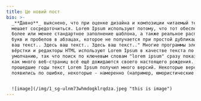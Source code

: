 ```yaml
---
title: Це новий пост
bio: >-
  _**Давно**_ выяснено, что при оценке дизайна и композиции читаемый текст
  мешает сосредоточиться. Lorem Ipsum используют потому, что тот обеспечивает
  более или менее стандартное заполнение шаблона, а также реальное распределение
  букв и пробелов в абзацах, которое не получается при простой дубликации "Здесь
  ваш текст.. Здесь ваш текст.. Здесь ваш текст.." Многие программы электронной
  вёрстки и редакторы HTML используют Lorem Ipsum в качестве текста по
  умолчанию, так что поиск по ключевым словам "lorem ipsum" сразу показывает,
  как много веб-страниц всё ещё дожидаются своего настоящего рождения. За
  прошедшие годы текст Lorem Ipsum получил много версий. Некоторые версии
  появились по ошибке, некоторые - намеренно (например, юмористические варианты)


  ![image](/img/1_sg-ulnm73whmdogklrqdza.jpeg "this is image")
---
```


